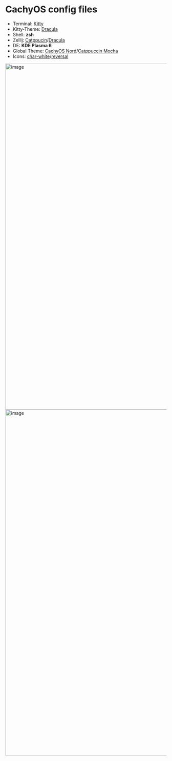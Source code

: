 # CachyOS config files
- Terminal: [Kitty](https://sw.kovidgoyal.net/kitty/)
- Kitty-Theme: [Dracula](https://github.com/dracula/kitty)
- Shell: **zsh**
- Zellij: [Catppucin](https://github.com/catppuccin/zellij)/[Dracula](https://github.com/dracula/zellij)
- DE: **KDE Plasma 6**
- Global Theme: [CachyOS Nord](https://store.kde.org/p/2041727)/[Catppuccin Mocha](https://store.kde.org/p/2269983)
- Icons: [char-white](https://github.com/CachyOS/char-white)/[reversal](https://store.kde.org/p/1340791)
<img width="1920" height="1080" alt="image" src="https://github.com/user-attachments/assets/99bb6049-99ed-46e9-b531-e71a45010edc" />

<img width="1920" height="1080" alt="image" src="https://github.com/user-attachments/assets/d4f3793e-e5eb-4dbe-a001-3cc77f5df0cf" />


